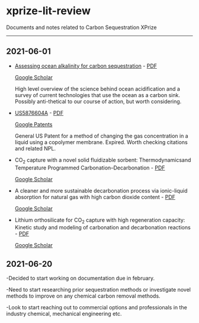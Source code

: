 # xprize-lit-review

Documents and notes related to Carbon Sequestration XPrize

---

## 2021-06-01

- [Assessing ocean alkalinity for carbon sequestration](https://agupubs.onlinelibrary.wiley.com/doi/pdf/10.1002/2016RG000533) - [PDF](pdfs\2016RG000533.pdf)

    [Google Scholar](https://patents.google.com/scholar/999472031246589426)

    High level overview of the science behind ocean acidification and a survey of current technologies that use the
    ocean as a carbon sink. Possibly anti-thetical to our course of action, but worth considering.

- [US5876604A](https://patentimages.storage.googleapis.com/c6/c3/f1/1c5ab8a11613e2/US5876604.pdf) - [PDF](pdfs\US5876604.pdf)

    [Google Patents](https://patents.google.com/patent/US5876604A/en?q=degasification&scholar&oq=degasification)

    General US Patent for a method of changing the gas concentration in a liquid using a copolymer membrane. Expired. 
    Worth checking citations and related NPL.

- CO<sub>2</sub> capture with a novel solid fluidizable sorbent: Thermodynamicsand Temperature Programmed Carbonation–Decarbonation - [PDF](pdfs\chowdhury2013.pdf)

    [Google Scholar](https://patents.google.com/scholar/17927245888848088129?q=decarbonation&scholar&oq=decarbonation&page=2)

- A cleaner and more sustainable decarbonation process via ionic-liquid absorption for natural gas with high carbon dioxide content - [PDF](pdfs\barbosa2019.pdf)

    [Google Scholar](https://patents.google.com/scholar/8452973535003390042?scholar)

- Lithium orthosilicate for CO<sub>2</sub> capture with high regeneration capacity: Kinetic study and modeling of carbonation and decarbonation reactions - [PDF](pdfs\amorim2016.pdf)

    [Google Scholar](https://patents.google.com/scholar/1912447494705217866?scholar)
    
    
    
## 2021-06-20

-Decided to start working on documentation due in february.

-Need to start researching prior sequestration methods or investigate novel methods to improve on any chemical carbon removal methods.

-Look to start reaching out to commercial options and professionals in the industry chemical, mechanical engineering etc.
